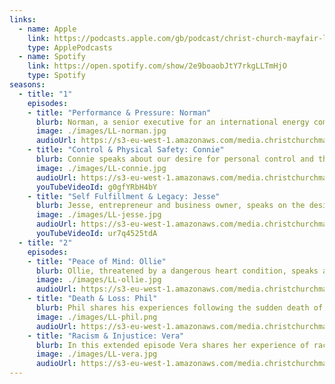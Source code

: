 ```yaml
---
links:
  - name: Apple
    link: https://podcasts.apple.com/gb/podcast/christ-church-mayfair-london-living/id1462242037
    type: ApplePodcasts
  - name: Spotify
    link: https://open.spotify.com/show/2e9boaobJtY7rkgLLTmHjO
    type: Spotify
seasons:
  - title: "1"
    episodes:
    - title: "Performance & Pressure: Norman"
      blurb: Norman, a senior executive for an international energy company, speaks about the performance culture of the work place.
      image: ./images/LL-norman.jpg
      audioUrl: https://s3-eu-west-1.amazonaws.com/media.christchurchmayfair.org/londonliving/Norman-10mins_v3.1.mp3
    - title: "Control & Physical Safety: Connie"
      blurb: Connie speaks about our desire for personal control and the impact of insecurity on mental health.
      image: ./images/LL-connie.jpg
      audioUrl: https://s3-eu-west-1.amazonaws.com/media.christchurchmayfair.org/londonliving/Connie-10mins_v2.mp3
      youTubeVideoId: g0gfYRbH4bY
    - title: "Self Fulfillment & Legacy: Jesse"
      blurb: Jesse, entrepreneur and business owner, speaks on the desire for fulfillment through personal success.
      image: ./images/LL-jesse.jpg
      audioUrl: https://s3-eu-west-1.amazonaws.com/media.christchurchmayfair.org/londonliving/Jesse-10mins_v2.mp3
      youTubeVideoId: ur7q4525tdA
  - title: "2"
    episodes:
    - title: "Peace of Mind: Ollie"
      blurb: Ollie, threatened by a dangerous heart condition, speaks about finding peace of mind in the face of uncertainty.
      image: ./images/LL-ollie.jpg
      audioUrl: https://s3-eu-west-1.amazonaws.com/media.christchurchmayfair.org/londonliving/OllieLansdowne_v5.1.mp3
    - title: "Death & Loss: Phil"
      blurb: Phil shares his experiences following the sudden death of his brother in a military accident.
      image: ./images/LL-phil.png
      audioUrl: https://s3-eu-west-1.amazonaws.com/media.christchurchmayfair.org/londonliving/PhilAllcock_v3.1.mp3
    - title: "Racism & Injustice: Vera"
      blurb: In this extended episode Vera shares her experience of racism and injustice.
      image: ./images/LL-vera.jpg
      audioUrl: https://s3-eu-west-1.amazonaws.com/media.christchurchmayfair.org/londonliving/VeraOsei_v3.mp3
---
```

